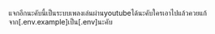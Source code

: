 แจกอีกนะคับนี้เป็นระบบเพลงเล่นผ่านyoutubeได้นะคับใครเอาไปแล้วควยแก้จาก[.env.example]เป็น[.env]นะคับ
